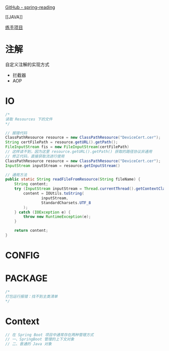 ---
---

[GitHub - spring-reading](https://github.com/xuchengsheng/spring-reading?tab=readme-ov-file)

[[JAVA]]

[练手项目](https://gitee.com/wingowen/demo-mybatis-plus)

# 注解

自定义注解的实现方式
- 拦截器
- AOP

# IO

```java
/*
读取 Resources 下的文件
*/

// 报错代码
ClassPathResource resource = new ClassPathResource("DeviceCert.cer");
String certFilePath = resource.getURL().getPath();
FileInputStream fis = new FileInputStream(certFilePath)
// 这样读不到，因为这里 resource.getURL().getPath() 获取的路径协议非通用
// 修正代码，直接获取流进行使用
ClassPathResource resource = new ClassPathResource("DeviceCert.cer");
InputStream inputStream = resource.getInputStream()

// 通用方法
public static String readFileFromResource(String fileName) {
	String content;
	try (InputStream inputStream = Thread.currentThread().getContextClassLoader().getResourceAsStream(fileName)) {
		content = IOUtils.toString(
				inputStream,
				StandardCharsets.UTF_8
		);
	} catch (IOException e) {
		throw new RuntimeException(e);
	}

	return content;
}
```

# CONFIG

# PACKAGE

```java
/*
打包运行报错：找不到主类清单
*/


```

# Context

```java
// 在 Spring Boot 项目中通常存在两种管理方式
// 一、SpringBoot 管理的上下文对象
// 二、普通的 Java 对象


```